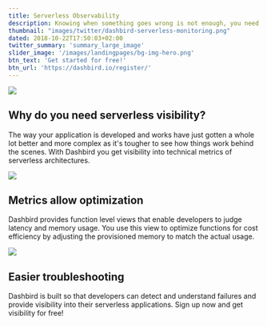 ```yaml
---
title: Serverless Observability
description: Knowing when something goes wrong is not enough, you need to know exactly where to look in order to find what went wrong.
thumbnail: "images/twitter/dashbird-serverless-monitoring.png"
dated: 2018-10-22T17:50:03+02:00
twitter_summary: 'summary_large_image'
slider_image: '/images/landingpages/bg-img-hero.png'
btn_text: 'Get started for free!'
btn_url: 'https://dashbird.io/register/'
---
```


<div class="bg-white">
  	<section class="container pt-5 pb-10 landing-content">
		<div class="row pt-7">
			<div class="col-12 col-md-6 landing-img">
				<img src="/images/landingpages/landinf-instant-faluire.png">
			</div>
			<div class="col-12 col-md-6 landing-text">
				<div class="col-12 col-xs-10 col-sm-12 col-lg-10 landing-text-inner sf-ui-text">
					<h2 class="landing-titles ">Why do you need serverless visibility?</h2>
					<p>The way your application is developed and works have just gotten a whole lot better and more complex as it's tougher to see how things work behind the scenes. With Dashbird you get visibility into technical metrics of serverless architectures.</p>
				</div>
			</div>
		</div>
		<div class="row pt-7">
			<div class="col-12 col-md-6 landing-img">
				<img src="/images/landingpages/effortless-debugging.png">
			</div>
			<div class="col-12 col-md-6 landing-text">
				<div class="col-12 col-xs-10 col-sm-12 col-lg-10 landing-text-inner sf-ui-text">
					<h2 class="landing-titles ">Metrics allow optimization</h2>
					<p>Dashbird provides function level views that enable developers to judge latency and memory usage. You use this view to optimize functions for cost efficiency by adjusting the provisioned memory to match the actual usage.</p>
				</div>
			</div>
		</div>
		<div class="row pt-7">
			<div class="col-12 col-md-6 landing-img">
				<img src="/images/landingpages/track-full-extent.png">
			</div>
			<div class="col-12 col-md-6 landing-text">
				<div class="col-12 col-xs-10 col-sm-12 col-lg-10 landing-text-inner sf-ui-text">
					<h2 class="landing-titles ">Easier troubleshooting</h2>
					<p>Dashbird is built so that developers can detect and understand failures and provide visibility into their serverless applications. Sign up now and get visibility for free!</p>
				</div>
			</div>
		</div>
  	</section>
 </div>